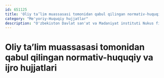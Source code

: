 ```yaml
---
id: 651125
title: 'Oliy ta’lim muassasasi tomonidan qabul qilingan normativ-huquqiy va ijro hujjatlari'
category: "Me'yoriy-Huquqiy hujjatlar"
description: "O'zbekiston Davlat san'at va Madaniyat instituti Nukus filiali tomonidan qabul qilingan me'yoriy-huquqiy va ijro hujjatlari"
---
```


# Oliy ta’lim muassasasi tomonidan qabul qilingan normativ-huquqiy va ijro hujjatlari
